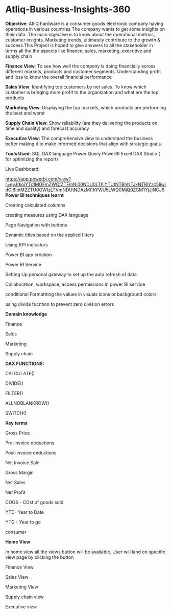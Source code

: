# Atliq-Business-Insights-360  
**Objective**: AtliQ  hardware is a consumer goods electronic company having operations in various countries
The company wants to get some insights on their data. The main objective is to know about the operational metrics, customer insights, Marketing trends, ultimately contribute to the growth & success.This Project is hoped to give answers to all the stakeholder in terms all the the aspects like finance, sales, marketing, executive and supply chain

**Finance View**: To see how well the company is doing financially across different markets, products and customer segments. Understanding profit and loss to know the overall financial performance

**Sales View**: Identifying top customers by net sales. To know which customer is bringing more profit to the organization and what are  the top products 

**Marketing View**: Displaying the top markets, which products are performing the best and worst

**Supply Chain View**: Show reliability (are they delivering the products on time and quality) and forecast accuracy 

**Executive View**: The comprehensive view to understand the business better making it to make informed decisions that align with strategic goals.

**Tools Used**:
SQL
DAX language
Power Query
PowerBI
Excel
DAX Studio ( for optimizing the report)

Live Dashboard:

https://app.powerbi.com/view?r=eyJrIjoiYTc1MGFmZWQtZTFmNi00NDU0LThiYTUtNTBhNTJkNTBiYzc5IiwidCI6ImM2ZTU0OWIzLTVmNDUtNDAzMi1hYWU5LWQ0MjQ0ZGM1YjJjNCJ9
**Power BI techniques learnt**

Creating calculated columns

creating measures using DAX language

Page Navigation with buttons

Dynamic titles based on the applied filters

Using KPI indicators

Power BI app creation

Power BI Service

Setting Up personal gateway to set up the auto refresh of data 

Collaboration, workspace, access permissions in power BI service

conditional Formattting the values in visuals icons or background colors

using divide fucntion to prevent zero division errors

**Domain knowledge**

Finance

Sales

Marketing

Supply chain

**DAX FUNCTIONS:**

CALCULATE()

DIVIDE()

FILTER()

ALLNOBLANKROW()

SWITCH()

**Key terms**

Gross Price

Pre-invoice deductions

Post-invoice deductions

Net Invoice Sale

Gross Margin

Net Sales

Net Profit

COGS - COst of goods sold

YTD- Year to Date

YTG - Year to go

consumer


**Home View**

In home view all the views button will be available. User will land on specific view page by clicking the button

Finance View

Sales View

Marketing View

Supply chain view

Executive view







